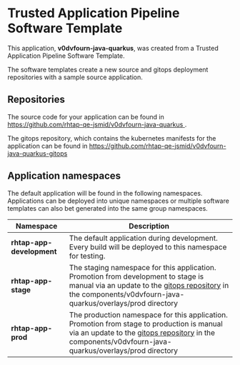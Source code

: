 # Trusted Application Pipeline Software Template

This application, **v0dvfourn-java-quarkus**, was created from a Trusted Application Pipeline Software Template.

The software templates create a new source and gitops deployment repositories with a sample source application. 

## Repositories

The source code for your application can be found in [https://github.com/rhtap-qe-jsmid/v0dvfourn-java-quarkus ](https://github.com/rhtap-qe-jsmid/v0dvfourn-java-quarkus ).
 
The gitops repository, which contains the kubernetes manifests for the application can be found in 
[https://github.com/rhtap-qe-jsmid/v0dvfourn-java-quarkus-gitops ](https://github.com/rhtap-qe-jsmid/v0dvfourn-java-quarkus-gitops ) 

## Application namespaces 

The default application will be found in the following namespaces. Applications can be deployed into unique namespaces or multiple software templates can also bet generated into the same group namespaces.  

|  Namespace   |  Description   |  
| -------- | -------- |   
| **rhtap-app-development** | The default application during development. Every build will be deployed to this namespace for testing. | 
| **rhtap-app-stage** | The staging namespace for this application. Promotion from development to stage is manual via an update to the [gitops repository](https://github.com/rhtap-qe-jsmid/v0dvfourn-java-quarkus-gitops ) in the components/v0dvfourn-java-quarkus/overlays/prod directory |  
| **rhtap-app-prod** | The production namespace for this application. Promotion from stage to production is manual via an update to the [gitops repository](https://github.com/rhtap-qe-jsmid/v0dvfourn-java-quarkus-gitops ) in the components/v0dvfourn-java-quarkus/overlays/prod directory | 